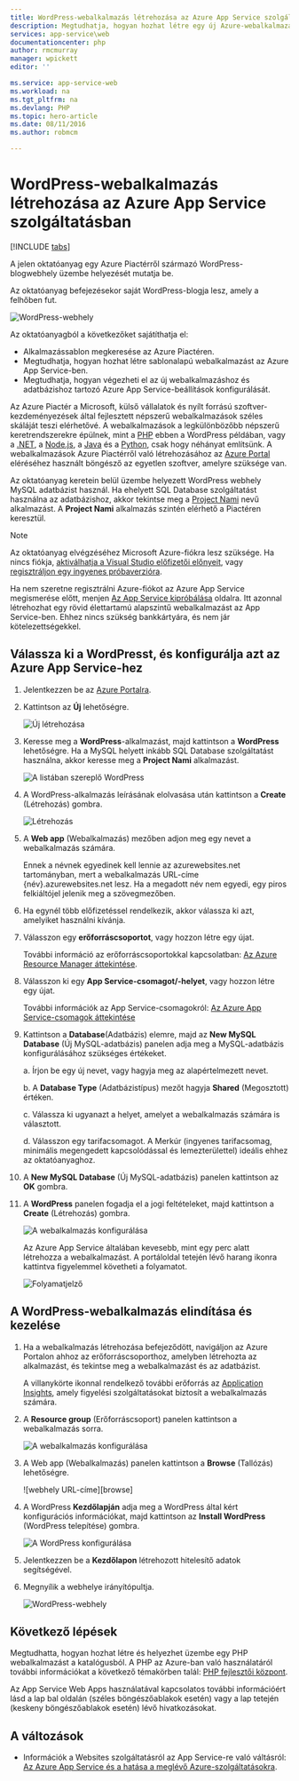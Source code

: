 ```yaml
---
title: WordPress-webalkalmazás létrehozása az Azure App Service szolgáltatásban | Microsoft Docs
description: Megtudhatja, hogyan hozhat létre egy új Azure-webalkalmazást egy WordPress-bloghoz az Azure Portal használatával.
services: app-service\web
documentationcenter: php
author: rmcmurray
manager: wpickett
editor: ''

ms.service: app-service-web
ms.workload: na
ms.tgt_pltfrm: na
ms.devlang: PHP
ms.topic: hero-article
ms.date: 08/11/2016
ms.author: robmcm

---
```

# WordPress-webalkalmazás létrehozása az Azure App Service szolgáltatásban
[!INCLUDE [tabs](../../includes/app-service-web-get-started-nav-tabs.md)]

A jelen oktatóanyag egy Azure Piactérről származó WordPress-blogwebhely üzembe helyezését mutatja be.

Az oktatóanyag befejezésekor saját WordPress-blogja lesz, amely a felhőben fut.

![WordPress-webhely](./media/web-sites-php-web-site-gallery/wpdashboard.png)

Az oktatóanyagból a következőket sajátíthatja el:

* Alkalmazássablon megkeresése az Azure Piactéren.
* Megtudhatja, hogyan hozhat létre sablonalapú webalkalmazást az Azure App Service-ben.
* Megtudhatja, hogyan végezheti el az új webalkalmazáshoz és adatbázishoz tartozó Azure App Service-beállítások konfigurálását.

Az Azure Piactér a Microsoft, külső vállalatok és nyílt forrású szoftver-kezdeményezések által fejlesztett népszerű webalkalmazások széles skáláját teszi elérhetővé. A webalkalmazások a legkülönbözőbb népszerű keretrendszerekre épülnek, mint a [PHP](/develop/nodejs/) ebben a WordPress példában, vagy a [.NET](/develop/net/), a [Node.js](/develop/nodejs/), a [Java](/develop/java/) és a [Python](/develop/python/), csak hogy néhányat említsünk. A webalkalmazások Azure Piactérről való létrehozásához az [Azure Portal](https://portal.azure.com/) eléréséhez használt böngésző az egyetlen szoftver, amelyre szüksége van. 

Az oktatóanyag keretein belül üzembe helyezett WordPress webhely MySQL adatbázist használ. Ha ehelyett SQL Database szolgáltatást használna az adatbázishoz, akkor tekintse meg a [Project Nami](http://projectnami.org/) nevű alkalmazást. A **Project Nami** alkalmazás szintén elérhető a Piactéren keresztül.

> [!NOTE]
> Az oktatóanyag elvégzéséhez Microsoft Azure-fiókra lesz szüksége. Ha nincs fiókja, [aktiválhatja a Visual Studio előfizetői előnyeit](/pricing/member-offers/msdn-benefits-details/?WT.mc_id=A261C142F), vagy [regisztráljon egy ingyenes próbaverzióra](/en-us/pricing/free-trial/?WT.mc_id=A261C142F).
> 
> Ha nem szeretne regisztrálni Azure-fiókot az Azure App Service megismerése előtt, menjen [Az App Service kipróbálása](http://go.microsoft.com/fwlink/?LinkId=523751) oldalra. Itt azonnal létrehozhat egy rövid élettartamú alapszintű webalkalmazást az App Service-ben. Ehhez nincs szükség bankkártyára, és nem jár kötelezettségekkel.
> 
> 

## Válassza ki a WordPresst, és konfigurálja azt az Azure App Service-hez
1. Jelentkezzen be az [Azure Portalra](https://portal.azure.com/).
2. Kattintson az **Új** lehetőségre.
   
    ![Új létrehozása][5]
3. Keresse meg a **WordPress**-alkalmazást, majd kattintson a **WordPress** lehetőségre. Ha a MySQL helyett inkább SQL Database szolgáltatást használna, akkor keresse meg a **Project Nami** alkalmazást.
   
    ![A listában szereplő WordPress][7]
4. A WordPress-alkalmazás leírásának elolvasása után kattintson a **Create** (Létrehozás) gombra.
   
    ![Létrehozás](./media/web-sites-php-web-site-gallery/create.png)
5. A **Web app** (Webalkalmazás) mezőben adjon meg egy nevet a webalkalmazás számára.
   
    Ennek a névnek egyedinek kell lennie az azurewebsites.net tartományban, mert a webalkalmazás URL-címe {név}.azurewebsites.net lesz. Ha a megadott név nem egyedi, egy piros felkiáltójel jelenik meg a szövegmezőben.
6. Ha egynél több előfizetéssel rendelkezik, akkor válassza ki azt, amelyiket használni kívánja. 
7. Válasszon egy **erőforráscsoportot**, vagy hozzon létre egy újat.
   
    További információ az erőforráscsoportokkal kapcsolatban: [Az Azure Resource Manager áttekintése](../resource-group-overview.md).
8. Válasszon ki egy **App Service-csomagot/-helyet**, vagy hozzon létre egy újat.
   
    További információk az App Service-csomagokról: [Az Azure App Service-csomagok áttekintése](../app-service/azure-web-sites-web-hosting-plans-in-depth-overview.md) 
9. Kattintson a **Database**(Adatbázis) elemre, majd az **New MySQL Database** (Új MySQL-adatbázis) panelen adja meg a MySQL-adatbázis konfigurálásához szükséges értékeket.
   
    a. Írjon be egy új nevet, vagy hagyja meg az alapértelmezett nevet.
   
    b. A **Database Type** (Adatbázistípus) mezőt hagyja **Shared** (Megosztott) értéken.
   
    c. Válassza ki ugyanazt a helyet, amelyet a webalkalmazás számára is választott.
   
    d. Válasszon egy tarifacsomagot. A Merkúr (ingyenes tarifacsomag, minimális megengedett kapcsolódással és lemezterülettel) ideális ehhez az oktatóanyaghoz.
10. A **New MySQL Database** (Új MySQL-adatbázis) panelen kattintson az **OK** gombra. 
11. A **WordPress** panelen fogadja el a jogi feltételeket, majd kattintson a **Create** (Létrehozás) gombra. 
    
     ![A webalkalmazás konfigurálása](./media/web-sites-php-web-site-gallery/configure.png)
    
     Az Azure App Service általában kevesebb, mint egy perc alatt létrehozza a webalkalmazást. A portáloldal tetején lévő harang ikonra kattintva figyelemmel követheti a folyamatot.
    
     ![Folyamatjelző](./media/web-sites-php-web-site-gallery/progress.png)

## A WordPress-webalkalmazás elindítása és kezelése
1. Ha a webalkalmazás létrehozása befejeződött, navigáljon az Azure Portalon ahhoz az erőforráscsoporthoz, amelyben létrehozta az alkalmazást, és tekintse meg a webalkalmazást és az adatbázist.
   
    A villanykörte ikonnal rendelkező további erőforrás az [Application Insights](/services/application-insights/), amely figyelési szolgáltatásokat biztosít a webalkalmazás számára.
2. A **Resource group** (Erőforráscsoport) panelen kattintson a webalkalmazás sorra.
   
    ![A webalkalmazás konfigurálása](./media/web-sites-php-web-site-gallery/resourcegroup.png)
3. A Web app (Webalkalmazás) panelen kattintson a **Browse** (Tallózás) lehetőségre.
   
    ![webhely URL-címe][browse]
4. A WordPress **Kezdőlapján** adja meg a WordPress által kért konfigurációs információkat, majd kattintson az **Install WordPress** (WordPress telepítése) gombra.
   
    ![A WordPress konfigurálása](./media/web-sites-php-web-site-gallery/wpconfigure.png)
5. Jelentkezzen be a **Kezdőlapon** létrehozott hitelesítő adatok segítségével.  
6. Megnyílik a webhelye irányítópultja.    
   
    ![WordPress-webhely](./media/web-sites-php-web-site-gallery/wpdashboard.png)

## Következő lépések
Megtudhatta, hogyan hozhat létre és helyezhet üzembe egy PHP webalkalmazást a katalógusból. A PHP az Azure-ban való használatáról további információkat a következő témakörben talál: [PHP fejlesztői központ](/develop/php/).

Az App Service Web Apps használatával kapcsolatos további információért lásd a lap bal oldalán (széles böngészőablakok esetén) vagy a lap tetején (keskeny böngészőablakok esetén) lévő hivatkozásokat. 

## A változások
* Információk a Websites szolgáltatásról az App Service-re való váltásról: [Az Azure App Service és a hatása a meglévő Azure-szolgáltatásokra](http://go.microsoft.com/fwlink/?LinkId=529714).

[5]: ./media/web-sites-php-web-site-gallery/startmarketplace.png
[7]: ./media/web-sites-php-web-site-gallery/search-web-app.png
[tallózás]: ./media/web-sites-php-web-site-gallery/browse-web.png



<!--HONumber=Sep16_HO4-->



